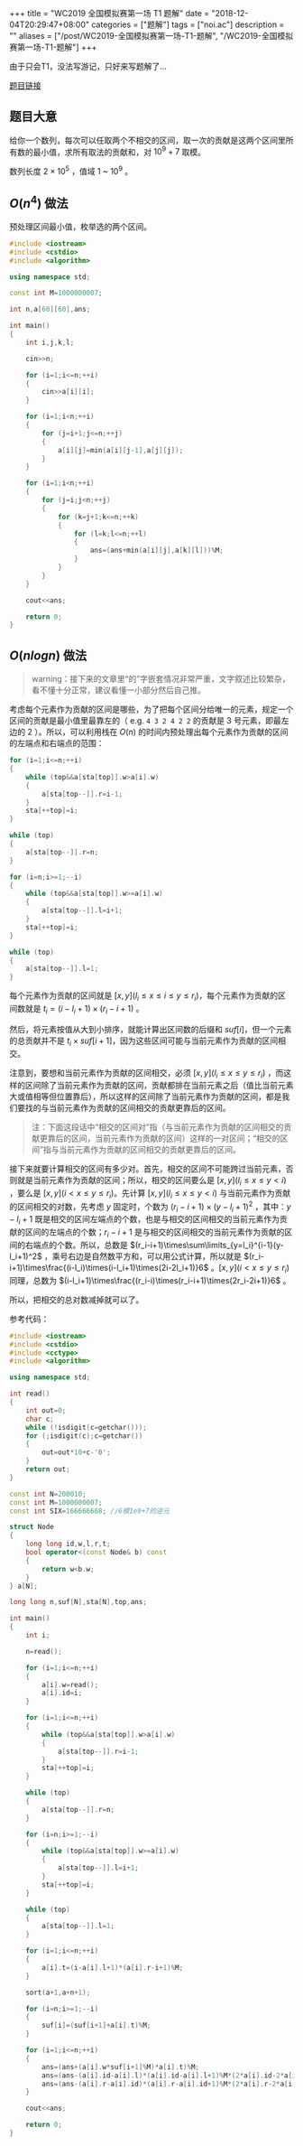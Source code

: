 +++
title = "WC2019 全国模拟赛第一场 T1 题解"
date = "2018-12-04T20:29:47+08:00"
categories = ["题解"]
tags = ["noi.ac"]
description = ""
aliases = ["/post/WC2019-全国模拟赛第一场-T1-题解", "/WC2019-全国模拟赛第一场-T1-题解"]
+++


由于只会T1，没法写游记，只好来写题解了...

[题目链接](http://noi.ac/problem/26)

## 题目大意

给你一个数列，每次可以任取两个不相交的区间，取一次的贡献是这两个区间里所有数的最小值，求所有取法的贡献和，对 $10^9+7$ 取模。

数列长度 $2\times 10^5$ ，值域 $1$ ~ $10^9$ 。

<!-- more -->

## $O(n^4)$ 做法

预处理区间最小值，枚举选的两个区间。

```cpp
#include <iostream>
#include <cstdio>
#include <algorithm>

using namespace std;

const int M=1000000007;

int n,a[60][60],ans;

int main()
{
    int i,j,k,l;

    cin>>n;

    for (i=1;i<=n;++i)
    {
        cin>>a[i][i];
    }

    for (i=1;i<n;++i)
    {
        for (j=i+1;j<=n;++j)
        {
            a[i][j]=min(a[i][j-1],a[j][j]);
        }
    }

    for (i=1;i<n;++i)
    {
        for (j=i;j<n;++j)
        {
            for (k=j+1;k<=n;++k)
            {
                for (l=k;l<=n;++l)
                {
                    ans=(ans+min(a[i][j],a[k][l]))%M;
                }
            }
        }
    }

    cout<<ans;

    return 0;
}
```

## $O(nlogn)$ 做法

> warning：接下来的文章里“的”字嵌套情况非常严重，文字叙述比较繁杂，看不懂十分正常，建议看懂一小部分然后自己推。

考虑每个元素作为贡献的区间是哪些，为了把每个区间分给唯一的元素，规定一个区间的贡献是最小值里最靠左的（ e.g. `4 3 2 4 2 2` 的贡献是 $3$ 号元素，即最左边的 $2$ ）。所以，可以利用栈在 $O(n)$ 的时间内预处理出每个元素作为贡献的区间的左端点和右端点的范围：

```cpp
for (i=1;i<=n;++i)
{
    while (top&&a[sta[top]].w>a[i].w)
    {
        a[sta[top--]].r=i-1;
    }
    sta[++top]=i;
}

while (top)
{
    a[sta[top--]].r=n;
}

for (i=n;i>=1;--i)
{
    while (top&&a[sta[top]].w>=a[i].w)
    {
        a[sta[top--]].l=i+1;
    }
    sta[++top]=i;
}

while (top)
{
    a[sta[top--]].l=1;
}
```

每个元素作为贡献的区间就是 $[x,y] (l_i\le x\le i\le y\le r_i)$，每个元素作为贡献的区间数就是 $t_i=(i-l_i+1)\times(r_i-i+1)$ 。

然后，将元素按值从大到小排序，就能计算出区间数的后缀和 $suf[i]$，但一个元素的总贡献并不是 $t_i\times suf[i+1]$，因为这些区间可能与当前元素作为贡献的区间相交。

注意到，要想和当前元素作为贡献的区间相交，必须 $[x,y] (l_i\le x\le y\le r_i)$ ，而这样的区间除了当前元素作为贡献的区间，贡献都排在当前元素之后（值比当前元素大或值相等但位置靠后），所以这样的区间除了当前元素作为贡献的区间，都是我们要找的与当前元素作为贡献的区间相交的贡献更靠后的区间。

> 注：下面这段话中“相交的区间对”指（与当前元素作为贡献的区间相交的贡献更靠后的区间，当前元素作为贡献的区间）这样的一对区间；“相交的区间”指与当前元素作为贡献的区间相交的贡献更靠后的区间。

接下来就要计算相交的区间有多少对。首先，相交的区间不可能跨过当前元素，否则就是当前元素作为贡献的区间；所以，相交的区间要么是 $[x,y] (l_i\le x\le y<i)$ ，要么是 $[x,y] (i<x\le y\le r_i)$。先计算 $[x,y] (l_i\le x\le y<i)$ 与当前元素作为贡献的区间相交的对数，先考虑 $y$ 固定时，个数为 $(r_i-i+1)\times(y-l_i+1)^2$ ，其中：$y-l_i+1$ 既是相交的区间左端点的个数，也是与相交的区间相交的当前元素作为贡献的区间的左端点的个数；$r_i-i+1$ 是与相交的区间相交的当前元素作为贡献的区间的右端点的个数。所以，总数是 $(r_i-i+1)\times\sum\limits_{y=l_i}^{i-1}(y-l_i+1)^2$ ，乘号右边是自然数平方和，可以用公式计算，所以就是 $(r_i-i+1)\times\frac{(i-l_i)\times(i-l_i+1)\times(2i-2l_i+1)}6$ 。$[x,y] (i<x\le y\le r_i)$ 同理，总数为 $(i-l_i+1)\times\frac{(r_i-i)\times(r_i-i+1)\times(2r_i-2i+1)}6$ 。

所以，把相交的总对数减掉就可以了。

参考代码：

```cpp
#include <iostream>
#include <cstdio>
#include <cctype>
#include <algorithm>

using namespace std;

int read()
{
    int out=0;
    char c;
    while (!isdigit(c=getchar()));
    for (;isdigit(c);c=getchar())
    {
        out=out*10+c-'0';
    }
    return out;
}

const int N=200010;
const int M=1000000007;
const int SIX=166666668; //6模1e9+7的逆元

struct Node
{
    long long id,w,l,r,t;
    bool operator<(const Node& b) const
    {
        return w<b.w;
    }
} a[N];

long long n,suf[N],sta[N],top,ans;

int main()
{
    int i;

    n=read();

    for (i=1;i<=n;++i)
    {
        a[i].w=read();
        a[i].id=i;
    }

    for (i=1;i<=n;++i)
    {
        while (top&&a[sta[top]].w>a[i].w)
        {
            a[sta[top--]].r=i-1;
        }
        sta[++top]=i;
    }

    while (top)
    {
        a[sta[top--]].r=n;
    }

    for (i=n;i>=1;--i)
    {
        while (top&&a[sta[top]].w>=a[i].w)
        {
            a[sta[top--]].l=i+1;
        }
        sta[++top]=i;
    }

    while (top)
    {
        a[sta[top--]].l=1;
    }

    for (i=1;i<=n;++i)
    {
        a[i].t=(i-a[i].l+1)*(a[i].r-i+1)%M;
    }

    sort(a+1,a+n+1);

    for (i=n;i>=1;--i)
    {
        suf[i]=(suf[i+1]+a[i].t)%M;
    }

    for (i=1;i<=n;++i)
    {
        ans=(ans+(a[i].w*suf[i+1]%M)*a[i].t)%M;
        ans=(ans-(a[i].id-a[i].l)*(a[i].id-a[i].l+1)%M*(2*a[i].id-2*a[i].l+1)%M*SIX%M*(a[i].r-a[i].id+1)%M*a[i].w%M+M)%M; //重复区间在左
        ans=(ans-(a[i].r-a[i].id)*(a[i].r-a[i].id+1)%M*(2*a[i].r-2*a[i].id+1)%M*SIX%M*(a[i].id-a[i].l+1)%M*a[i].w%M+M)%M; //重复区间在右
    }

    cout<<ans;

    return 0;
}
```